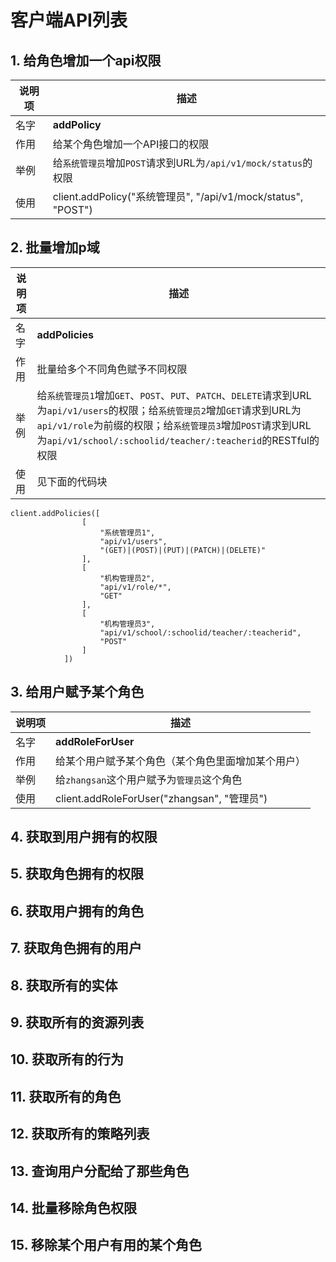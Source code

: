 # 客户端API列表
## 1. 给角色增加一个api权限
说明项 | 描述
--- |--- |
名字 | **addPolicy**
作用 | 给某个角色增加一个API接口的权限
举例 | 给`系统管理员`增加`POST`请求到URL为`/api/v1/mock/status`的权限 
使用 | client.addPolicy("系统管理员", "/api/v1/mock/status", "POST")

## 2. 批量增加p域
说明项 | 描述
--- |--- |
名字 | **addPolicies**
作用 | 批量给多个不同角色赋予不同权限
举例 | 给`系统管理员1`增加`GET`、`POST`、`PUT`、`PATCH`、`DELETE`请求到URL为`api/v1/users`的权限；给`系统管理员2`增加`GET`请求到URL为`api/v1/role`为前缀的权限；给`系统管理员3`增加`POST`请求到URL为`api/v1/school/:schoolid/teacher/:teacherid`的RESTful的权限
使用 | 见下面的代码块
```
client.addPolicies([
                [
                    "系统管理员1",
                    "api/v1/users",
                    "(GET)|(POST)|(PUT)|(PATCH)|(DELETE)"
                ],
                [
                    "机构管理员2",
                    "api/v1/role/*",
                    "GET"
                ],
                [
                    "机构管理员3",
                    "api/v1/school/:schoolid/teacher/:teacherid",
                    "POST"
                ]
            ])
```

## 3. 给用户赋予某个角色
说明项 | 描述
--- |--- |
名字 | **addRoleForUser**
作用 | 给某个用户赋予某个角色（某个角色里面增加某个用户）
举例 | 给`zhangsan`这个用户赋予为`管理员`这个角色
使用 | client.addRoleForUser("zhangsan", "管理员")
## 4. 获取到用户拥有的权限
## 5. 获取角色拥有的权限
## 6. 获取用户拥有的角色
## 7. 获取角色拥有的用户
## 8. 获取所有的实体
## 9. 获取所有的资源列表
## 10. 获取所有的行为
## 11. 获取所有的角色
## 12. 获取所有的策略列表
## 13. 查询用户分配给了那些角色
## 14. 批量移除角色权限
## 15. 移除某个用户有用的某个角色

